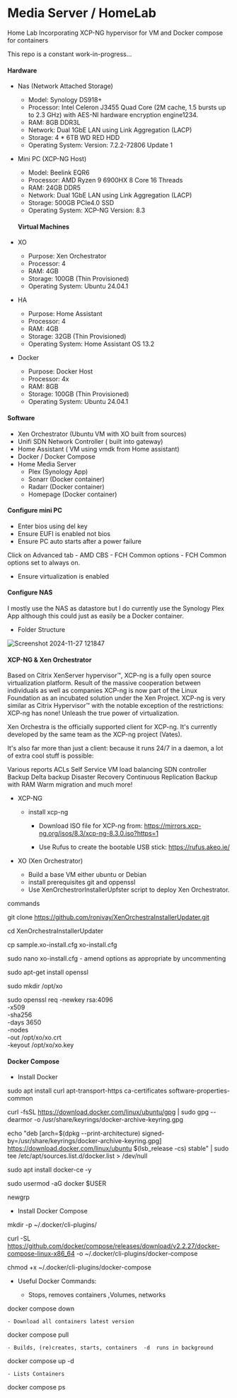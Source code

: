 # Media Server / HomeLab

Home Lab Incorporating XCP-NG hypervisor for VM and Docker compose for containers 

This repo is a constant work-in-progress... 


#### Hardware 

- Nas (Network Attached Storage) 
  - Model: Synology DS918+ 
  - Processor: Intel Celeron J3455 Quad Core (2M cache, 1.5 bursts up to 2.3 GHz) with AES-NI hardware encryption engine1234.
  - RAM: 8GB DDR3L
  - Network: Dual 1GbE LAN  using Link Aggregation (LACP)
  - Storage: 4 * 6TB WD RED HDD
  - Operating System: Version: 7.2.2-72806 Update 1
 
- Mini PC (XCP-NG Host) 
  - Model: Beelink EQR6
  - Processor: AMD Ryzen 9 6900HX 8 Core 16 Threads
  - RAM: 24GB DDR5
  - Network: Dual 1GbE LAN  using Link Aggregation (LACP)
  - Storage: 500GB PCIe4.0 SSD
  - Operating System: XCP-NG Version: 8.3
 
  #### Virtual Machines
  
- XO 
  - Purpose: Xen Orchestrator
  - Processor: 4
  - RAM: 4GB
  - Storage: 100GB (Thin Provisioned)
  - Operating System: Ubuntu 24.04.1
 
- HA   
  - Purpose: Home Assistant
  - Processor: 4
  - RAM: 4GB
  - Storage: 32GB (Thin Provisioned)
  - Operating System: Home Assistant OS 13.2
 
- Docker   
  - Purpose: Docker Host
  - Processor: 4x
  - RAM: 8GB
  - Storage: 100GB (Thin Provisioned)
  - Operating System: Ubuntu 24.04.1


#### Software

- Xen Orchestrator (Ubuntu VM with XO built from sources) 
- Unifi SDN  Network Controller ( built into gateway) 
- Home Assistant ( VM using vmdk from Home assistant)
- Docker / Docker Compose
- Home Media Server
  - Plex (Synology App)
  - Sonarr (Docker container)
  - Radarr (Docker container)
  - Homepage (Docker container)

####  Configure mini PC

  - Enter bios using del key 
  - Ensure EUFI is enabled not bios 
  - Ensure PC auto starts after a power failure 

Click on Advanced tab - AMD CBS - FCH Common options - FCH Common options set to always on.

  - Ensure virtualization is enabled 


####  Configure NAS

I mostly use the NAS as datastore but I do currently use the Synology Plex App although this could  just as easily be a Docker container.

  - Folder Structure

![Screenshot 2024-11-27 121847](https://github.com/user-attachments/assets/c0722313-ca4a-4c01-82b5-d8da5fad20f8)




####  XCP-NG & Xen Orchestrator 

Based on Citrix XenServer hypervisor™, XCP-ng is a fully open source virtualization platform. Result of the massive cooperation between individuals as well as companies XCP-ng is now part of the Linux Foundation as an incubated solution under the Xen Project. XCP-ng is very similar as Citrix Hypervisor™ with the notable exception of the restrictions: XCP-ng has none! Unleash the true power of virtualization.

Xen Orchestra is the officially supported client for XCP-ng. It's currently developed by the same team as the XCP-ng project (Vates).

It's also far more than just a client: because it runs 24/7 in a daemon, a lot of extra cool stuff is possible:

Various reports
ACLs
Self Service
VM load balancing
SDN controller
Backup
Delta backup
Disaster Recovery
Continuous Replication
Backup with RAM
Warm migration
and much more!



  - XCP-NG
    - install xcp-ng
      - Download ISO file for XCP-ng from:
 https://mirrors.xcp-ng.org/isos/8.3/xcp-ng-8.3.0.iso?https=1

      - Use Rufus to create the bootable USB stick: https://rufus.akeo.ie/


  - XO (Xen Orchestrator)
    - Build a base VM either ubuntu or Debian
    - install  prerequisites git and oppenssl
    - Use XenOrchestrorInstallerUpfster script to deploy Xen Orchestrator.


commands 

git clone https://github.com/ronivay/XenOrchestraInstallerUpdater.git

cd XenOrchestraInstallerUpdater

cp sample.xo-install.cfg xo-install.cfg

sudo nano xo-install.cfg - amend options as appropriate by uncommenting 

sudo apt-get install openssl

sudo mkdir /opt/xo

sudo openssl req -newkey rsa:4096 \
            -x509 \
            -sha256 \
            -days 3650 \
            -nodes \
            -out /opt/xo/xo.crt  \
            -keyout /opt/xo/xo.key
  




#### Docker Compose 

  - Install Docker 

sudo apt install curl apt-transport-https ca-certificates software-properties-common 

curl -fsSL https://download.docker.com/linux/ubuntu/gpg | sudo gpg --dearmor -o /usr/share/keyrings/docker-archive-keyring.gpg

echo "deb [arch=$(dpkg --print-architecture) signed-by=/usr/share/keyrings/docker-archive-keyring.gpg] https://download.docker.com/linux/ubuntu $(lsb_release -cs) stable" | sudo tee /etc/apt/sources.list.d/docker.list > /dev/null

sudo apt install docker-ce -y

sudo usermod -aG docker $USER

newgrp



  - Install Docker Compose 

mkdir -p ~/.docker/cli-plugins/

 curl -SL https://github.com/docker/compose/releases/download/v2.2.27/docker-compose-linux-x86_64 -o ~/.docker/cli-plugins/docker-compose

chmod +x  ~/.docker/cli-plugins/docker-compose



  - Useful Docker Commands:

    - Stops, removes containers ,Volumes, networks 

docker compose down

    - Download all containers latest version 

docker compose pull

    - Builds, (re)creates, starts, containers  -d  runs in background 

docker compose up -d

    - Lists Containers 

docker compose ps











  
